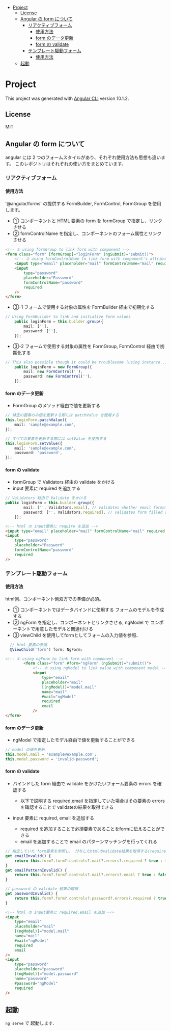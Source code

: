 <!-- START doctoc generated TOC please keep comment here to allow auto update -->
<!-- DON'T EDIT THIS SECTION, INSTEAD RE-RUN doctoc TO UPDATE -->

-   [Project](#project)
    -   [License](#license)
    -   [Angular の form について](#angular-%E3%81%AE-form-%E3%81%AB%E3%81%A4%E3%81%84%E3%81%A6)
        -   [リアクティブフォーム](#%E3%83%AA%E3%82%A2%E3%82%AF%E3%83%86%E3%82%A3%E3%83%96%E3%83%95%E3%82%A9%E3%83%BC%E3%83%A0)
            -   [使用方法](#%E4%BD%BF%E7%94%A8%E6%96%B9%E6%B3%95)
            -   [form のデータ更新](#form-%E3%81%AE%E3%83%87%E3%83%BC%E3%82%BF%E6%9B%B4%E6%96%B0)
            -   [form の validate](#form-%E3%81%AE-validate)
        -   [テンプレート駆動フォーム](#%E3%83%86%E3%83%B3%E3%83%97%E3%83%AC%E3%83%BC%E3%83%88%E9%A7%86%E5%8B%95%E3%83%95%E3%82%A9%E3%83%BC%E3%83%A0)
            -   [使用方法](#%E4%BD%BF%E7%94%A8%E6%96%B9%E6%B3%95-1)
    -   [起動](#%E8%B5%B7%E5%8B%95)

<!-- END doctoc generated TOC please keep comment here to allow auto update -->

# Project

This project was generated with [Angular CLI](https://github.com/angular/angular-cli) version 10.1.2.

## License

MIT

## Angular の form について

angular には 2 つのフォームスタイルがあり、それぞれ使用方法も思想も違います。
このレポジトリはそれぞれの使い方をまとめています。

### リアクティブフォーム

#### 使用方法

'@angular/forms' の提供する FormBuilder, FormControl, FormGroup を使用します。

-   ① コンポーネントと HTML 要素の form を formGroup で指定し、リンクさせる
-   ② formControlName を指定し、コンポーネントのフォーム属性とリンクさせる

```html
<!-- ① using formGroup to link form with component -->
<form class="form" [formGroup]="loginForm" (ngSubmit)="submit()">
    <!-- ② using formControlName to link form with component's attribute -->
    <input type="email" placeholder="mail" formControlName="mail" required />
    <input
        type="password"
        placeholder="Password"
        formControlName="password"
        required
    />
</form>
```

-   ③-1 フォームで使用する対象の属性を FormBuilder 経由で初期化する

```typescript
// Using FormBuilder to link and initialize form values
    public loginForm = this.builder.group({
        mail: [''],
        password: [''],
    });
```

-   ③-2 フォームで使用する対象の属性を FormGroup, FormControl 経由で初期化する

```typescript
// This also possible though it could be troublesome (using instance..)
    public loginForm = new FormGroup({
        mail: new FormControl(''),
        password: new FormControl(''),
    });
```

#### form のデータ更新

-   FormGroup のメソッド経由で値を更新する

```typescript
// 特定の要素のみ値を更新する際には patchValue を使用する
this.loginForm.patchValue({
    mail: 'sample@example.com',
});

// すべての要素を更新する際には setValue を使用する
this.loginForm.setValue({
    mail: 'sample@example.com',
    password: 'password',
});
```

#### form の validate

-   formGroup で Validators 経由の validate をかける
-   input 要素に required を追加する

```typescript
// Validators 経由で Validate をかける
public loginForm = this.builder.group({
        mail: ['', Validators.email], // validates whether email format or not
        password: ['', Validators.required], // validates form filled or not
    });
```

```html
<!-- html の input要素に require を追加 -->
<input type="email" placeholder="mail" formControlName="mail" required />
<input
    type="password"
    placeholder="Password"
    formControlName="password"
    required
/>
```

### テンプレート駆動フォーム

#### 使用方法

html側、コンポーネント側双方での準備が必須。

-   ① コンポーネントではデータバインドに使用する フォームのモデルを作成する
-   ② ngForm を指定し、コンポーネントとリンクさせる, ngModel で コンポーネントで用意したモデルと関連付ける
-   ③ viewChild を使用してformとしてフォームの入力値を参照、
  
```typescript
  // html 要素の参照
  @ViewChild('form') form: NgForm;
``` 

```html
<!-- ① using ngForm to link form with component -->
        <form class="form" #form="ngForm" (ngSubmit)="submit()">
            <!-- ② using ngModel to link value with component model -->
            <input
                type="email"
                placeholder="mail"
                [(ngModel)]="model.mail"
                name="mail"
                #mail="ngModel"
                required
                email
            />
</form>
```

#### form のデータ更新

-   ngModel で指定したモデル経由で値を更新することができる

```typescript
// model の値を更新
this.model.mail = 'example@example.com';
this.model.password = 'invalid-password';
```

#### form の validate

-   バインドした form 経由で validate をかけたいフォーム要素の errors を確認する
    -   以下で説明する required,email を指定していた場合はその要素の errors を確認することで validateの結果を取得できる
     
-   input 要素に required, email を追加する
    -   required を追加することで必須要素であることをformに伝えることができる
    -   email を追加することで email のパターンマッチングを行ってくれる

```typescript
// 指定していた form要素を参照し、 付与したhtmlのvalidate結果を取得する(required,email)
get emailInvalid() {
    return this.form?.form?.controls?.mail?.errors?.required ? true : false;
}
get emailPatternInvalid() {
    return this.form?.form?.controls?.mail?.errors?.email ? true : false;
}

// password の validate 結果の取得
get passwordInvalid() {
    return this.form?.form?.controls?.password?.errors?.required ? true : false;
}

```

```html
<!-- html の input要素に required,email を追加 -->
<input
    type="email"
    placeholder="mail"
    [(ngModel)]="model.mail"
    name="mail"
    #mail="ngModel"
    required
    email
/>
<input
    type="password"
    placeholder="password"
    [(ngModel)]="model.password"
    name="password"
    #password="ngModel"
    required
/>
```

## 起動

`ng serve` で 起動します.
